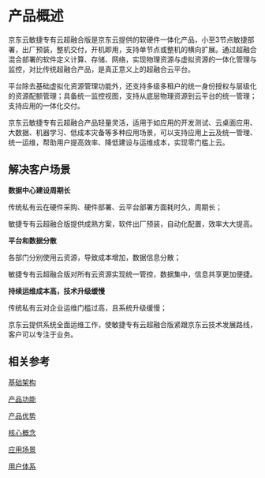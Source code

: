 # 产品概述

京东云敏捷专有云超融合版是京东云提供的软硬件一体化产品，小至3节点敏捷部署，出厂预装，整机交付，开机即用，支持单节点或整机的横向扩展。通过超融合混合部署的软件定义计算、存储、网络，实现物理资源与虚拟资源的一体化管理与监控，对比传统超融合产品，是真正意义上的超融合云平台。

平台除去基础虚拟化资源管理功能外，还支持多级多租户的统一身份授权与层级化的资源配额管理；具备统一监控视图，支持从底层物理资源到云平台的统一管理；支持应用的一体化交付。

京东云敏捷专有云超融合产品轻量灵活，适用于如应用的开发测试、云桌面应用、大数据、机器学习、低成本灾备等多种应用场景，可以支持应用上云及统一管理、统一运维，帮助用户提高效率、降低建设与运维成本，实现零门槛上云。



## 解决客户场景

**数据中心建设周期长** 

传统私有云在硬件采购、硬件部署、云平台部署方面耗时久，周期长；

敏捷专有云超融合版提供成熟方案，软件出厂预装，自动化配置，效率大大提高。

**平台和数据分散**

各部门分别使用云资源，导致成本增加，数据信息分散；

敏捷专有云超融合版对所有云资源实现统一管控，数据集中，信息共享更加便捷。

**持续运维成本高，技术升级缓慢**

传统私有云对企业运维门槛过高，且系统升级缓慢；

京东云提供系统全面运维工作，使敏捷专有云超融合版紧跟京东云技术发展路线，客户可以专注于业务。



## 相关参考

[基础架构](Basic-Infrastructure.md)

[产品功能](Features.md)

[产品优势](Benefits.md)

[核心概念](Core-Concepts.md)

[应用场景](Application-Scenarios.md)

[用户体系](../Getting-Started/User-System.md)

